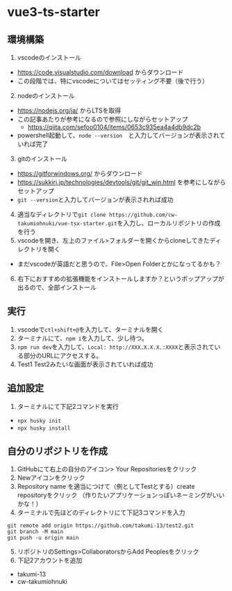 # vue3-ts-starter

## 環境構築
1. vscodeのインストール
- https://code.visualstudio.com/download からダウンロード
- この段階では、特にvscodeについてはセッティング不要（後で行う）
2. nodeのインストール
- https://nodejs.org/ja/ からLTSを取得
- この記事あたりが参考になるので参照にしながらセットアップ
  - https://qiita.com/sefoo0104/items/0653c935ea4a4db9dc2b
- powershell起動して、`node --version`　と入力してバージョンが表示されていれば完了
3. gitのインストール
- https://gitforwindows.org/ からダウンロード
- https://sukkiri.jp/technologies/devtools/git/git_win.html を参考にしながらセットアップ
- `git --version`と入力してバージョンが表示されれば成功
4. 適当なディレクトリで`git clone https://github.com/cw-takumiohnuki/vue-tsx-starter.git`を入力し、ローカルリポジトリの作成を行う
5. vscodeを開き、左上のファイル>フォルダーを開くからcloneしてきたディレクトリを開く
- まだvscodeが英語だと思うので、File>Open Folderとかになってるかも？
6. 右下におすすめの拡張機能をインストールしますか？というポップアップが出るので、全部インストール

## 実行
1. vscodeで`ctl+shift+@`を入力して、ターミナルを開く
2. ターミナルにて、`npm i`を入力して、少し待つ。
3. `npm run dev`を入力して、`Local: http://XXX.X.X.X.:XXXX`と表示されている部分のURLにアクセスする。
4. Test1 Test2みたいな画面が表示されていれば成功

## 追加設定
1. ターミナルにて下記2コマンドを実行
- `npx husky init`
- `npx husky install` 

## 自分のリポジトリを作成
1. GitHubにて右上の自分のアイコン> Your Repositoriesをクリック
2. Newアイコンをクリック
3. Repository name を適当につけて（例としてTestとする）create　repositoryをクリック
（作りたいアプリケーションっぽいネーミングがいいかな！）
4. ターミナルで先ほどのディレクトリにて下記3コマンドを入力
```
git remote add origin https://github.com/takumi-13/test2.git
git branch -M main
git push -u origin main
```
5. リポジトリのSettings>CollaboratorsからAdd Peoplesをクリック
6. 下記2アカウントを追加
- takumi-13
- cw-takumiohnuki
